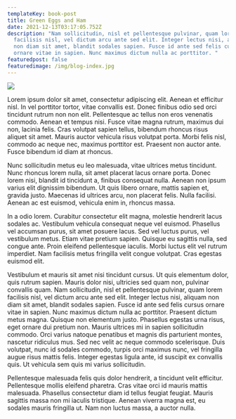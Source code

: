 ```yaml
---
templateKey: book-post
title: Green Eggs and Ham
date: 2021-12-13T03:17:05.752Z
description: "Nam sollicitudin, nisl et pellentesque pulvinar, quam lorem
  facilisis nisl, vel dictum arcu ante sed elit. Integer lectus nisi, aliquam
  non diam sit amet, blandit sodales sapien. Fusce id ante sed felis cursus
  ornare vitae in sapien. Nunc maximus dictum nulla ac porttitor. "
featuredpost: false
featuredimage: /img/blog-index.jpg
---
```

![](/img/blog-index.jpg)

Lorem ipsum dolor sit amet, consectetur adipiscing elit. Aenean et efficitur nisl. In vel porttitor tortor, vitae convallis est. Donec finibus odio sed orci tincidunt rutrum non non elit. Pellentesque ac tellus non eros venenatis commodo. Aenean et tempus nisi. Fusce vitae magna rutrum, maximus dui non, lacinia felis. Cras volutpat sapien tellus, bibendum rhoncus risus aliquet sit amet. Mauris auctor vehicula risus volutpat porta. Morbi felis nisl, commodo ac neque nec, maximus porttitor est. Praesent non auctor ante. Fusce bibendum id diam at rhoncus.

Nunc sollicitudin metus eu leo malesuada, vitae ultrices metus tincidunt. Nunc rhoncus lorem nulla, sit amet placerat lacus ornare porta. Donec lorem nisi, blandit id tincidunt a, finibus consequat nulla. Aenean non ipsum varius elit dignissim bibendum. Ut quis libero ornare, mattis sapien et, gravida justo. Maecenas id ultrices arcu, non placerat felis. Nulla facilisi. Aenean ac est euismod, vehicula enim in, rhoncus massa.

In a odio lorem. Curabitur consectetur elit magna, molestie hendrerit lacus sodales ac. Vestibulum vehicula consequat neque vel euismod. Phasellus vel accumsan purus, sit amet posuere lacus. Sed vel luctus purus, vel vestibulum metus. Etiam vitae pretium sapien. Quisque eu sagittis nulla, sed congue ante. Proin eleifend pellentesque iaculis. Morbi luctus elit vel rutrum imperdiet. Nam facilisis metus fringilla velit congue volutpat. Cras egestas euismod elit.

Vestibulum et mauris sit amet nisi tincidunt cursus. Ut quis elementum dolor, quis rutrum sapien. Mauris dolor nisi, ultricies sed quam non, pulvinar convallis quam. Nam sollicitudin, nisl et pellentesque pulvinar, quam lorem facilisis nisl, vel dictum arcu ante sed elit. Integer lectus nisi, aliquam non diam sit amet, blandit sodales sapien. Fusce id ante sed felis cursus ornare vitae in sapien. Nunc maximus dictum nulla ac porttitor. Praesent dictum metus magna. Quisque non elementum justo. Phasellus egestas urna risus, eget ornare dui pretium non. Mauris ultrices mi in sapien sollicitudin commodo. Orci varius natoque penatibus et magnis dis parturient montes, nascetur ridiculus mus. Sed nec velit ac neque commodo scelerisque. Duis volutpat, nunc id sodales commodo, turpis orci maximus nunc, vel fringilla augue risus mattis felis. Integer egestas ligula ante, id suscipit ex convallis quis. Ut vehicula sem quis mi varius sollicitudin.

Pellentesque malesuada felis quis dolor hendrerit, a tincidunt velit efficitur. Pellentesque mollis eleifend pharetra. Cras vitae orci id mauris mattis malesuada. Phasellus consectetur diam id tellus feugiat feugiat. Mauris sagittis massa non mi iaculis tristique. Aenean viverra magna est, eu sodales mauris fringilla ut. Nam non luctus massa, a auctor nulla.
